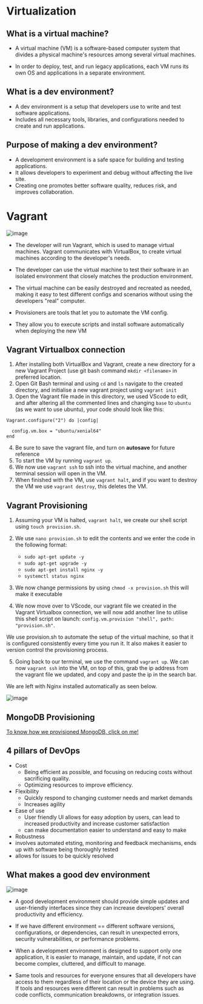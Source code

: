# Virtualization 

## What is a virtual machine?

* A virtual machine (VM) is a software-based computer system that divides a physical machine's resources among several virtual machines. 

* In order to deploy, test, and run legacy applications, each VM runs its own OS and applications in a separate environment.

## What is a dev environment?
* A dev environment is a setup that developers use to write and test software applications. 
* Includes all necessary tools, libraries, and configurations needed to create and run applications. 

## Purpose of making a dev environment?

* A development environment is a safe space for building and testing applications.
* It allows developers to experiment and debug without affecting the live site.
* Creating one promotes better software quality, reduces risk, and improves collaboration.

# Vagrant
![image](https://user-images.githubusercontent.com/129314018/232502184-71fbb7c6-a74e-4959-89eb-1403864f7f33.png)

* The developer will run Vagrant, which is used to manage virtual machines. Vagrant communicates with VirtualBox, to create virtual machines according to the developer's needs.

* The developer can use the virtual machine to test their software in an isolated environment that closely matches the production environment. 

* The virtual machine can be easily destroyed and recreated as needed, making it easy to test different configs and scenarios without using the developers "real" computer.

* Provisioners are tools that let you to automate the VM config. 
* They allow you to execute scripts and install software automatically when deploying the new VM


## Vagrant Virtualbox connection

1. After installing both VirtualBox and Vagrant, create a new directory for a new Vagrant Project (use git bash command `mkdir <filename>` in preferred location.
2. Open Git Bash terminal and using `cd` and `ls` navigate to the created directory, and initialise a new vagrant project using `vagrant init`
3. Open the Vagrant file made in this directory, we used VScode to edit, and after altering all the commented lines and changing `base` to `ubuntu` (as we want to use ubuntu), your code should look like this:
```
Vagrant.configure("2") do |config|

  config.vm.box = "ubuntu/xenial64"
end
```

4. Be sure to save the vagrant file, and turn on **autosave** for future reference
5. To start the VM by running `vagrant up`.
6. We now use `vagrant ssh` to ssh into the virtual machine, and another terminal session will open in the VM.
7. When finished with the VM, use `vagrant halt`, and if you want to destroy the VM we use `vagrant destroy`, this deletes the VM.

## Vagrant Provisioning

1. Assuming your VM is halted, `vagrant halt`, we create our shell script using `touch provision.sh`.
2. We use `nano provision.sh` to edit the contents and we enter the code in the following format:

    * `sudo apt-get update -y`
    * `sudo apt-get upgrade -y`
    * `sudo apt-get install nginx -y`
    * `systemctl status nginx`
    
3. We now change permissions by using `chmod -x provision.sh` this will make it executable
4. We now move over to VScode, our vagrant file we created in the Vagrant Virtualbox connection, we will now add another line to utilise this shell script on launch: `config.vm.provision "shell", path: "provision.sh"`.

We use provision.sh to automate the setup of the virtual machine, so that it is configured consistently every time you run it. It also makes it easier to version control the provisioning process.

5. Going back to our terminal, we use the command `vagrant up`. We can now `vagrant ssh` into the VM, on top of this, grab the ip address from the vagrant file we updated, and copy and paste the ip in the search bar. 

We are left with Nginx installed automatically as seen below.

![image](https://user-images.githubusercontent.com/129314018/232545391-d917ce9f-6d98-43f1-9f2d-7d8107567174.png)

## MongoDB Provisioning

[To know how we provisioned MongoDB, click on me!](https://github.com/mthussain1234/tech221_mongo/blob/main/README.md#provisioning-mongodb)

## 4 pillars of DevOps

* Cost
  *  Being efficient as possible, and focusing on reducing costs without sacrificing quality.
  *  Optimizing resources to improve efficiency.
* Flexibility
  * Quickly respond to changing customer needs and market demands
  * Increases agility
* Ease of use
  * User friendly UI allows for easy adoption by users, can lead to increased productivity and increase customer satisfaction
  * can make documentation easier to understand and easy to make
 * Robustness
  * involves automated etsting, monitoring and feedback mechanisms, ends up with software being thoroughly tested
  * allows for issues to be quickly resolved


## What makes a good dev environment

![image](https://user-images.githubusercontent.com/129314018/232513718-bd28afad-09e7-4aaf-97ad-8c7ef47cfae7.png)

* A good development environment should provide simple updates and user-friendly interfaces since they can increase developers' overall productivity and efficiency.

* If we have different environment == different software versions, configurations, or dependencies, can result in  unexpected errors, security vulnerabilities, or performance problems.

* When a development environment is designed to support only one application, it is easier to manage, maintain, and update, if not can become complex, cluttered, and difficult to manage.

* Same tools and resources for everyone ensures that all developers have access to them regardless of their location or the device they are using. If tools and resources were different can result in problems such as code conflicts, communication breakdowns, or integration issues.



